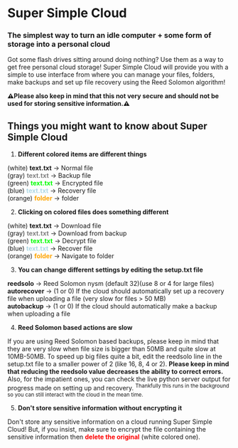 # Super Simple Cloud
### The simplest way to turn an idle computer + some form of storage into a personal cloud
Got some flash drives sitting around doing nothing? Use them as a way to get free personal cloud storage! Super Simple Cloud will provide you with a simple to use interface from where you can manage your files, folders, make backups and set up file recovery using the Reed Solomon algorithm!

**⚠️Please also keep in mind that this not very secure and should not be used for storing sensitive information.⚠️**

## Things you might want to know about Super Simple Cloud

1. **Different colored items are different things**<br>

(white) **text.txt** -> Normal file<br>
(gray) <span style="color: gray;">**text.txt**</span> -> Backup file<br>
(green) <span style="color: lime;">**text.txt**</span> -> Encrypted file<br>
(blue) <span style="color: lightblue;">**text.txt**</span> -> Recovery file<br>
(orange) <span style="color: orange;">**folder**</span> -> folder<br>

2. **Clicking on colored files does something different**

(white) **text.txt** -> Download file<br>
(gray) <span style="color: gray;">**text.txt**</span> -> Download from backup<br>
(green) <span style="color: lime;">**text.txt**</span> -> Decrypt file<br>
(blue) <span style="color: lightblue;">**text.txt**</span> -> Recover file<br>
(orange) <span style="color: orange;">**folder**</span> -> Navigate to folder<br>

3. **You can change different settings by editing the setup.txt file**

**reedsolo** -> Reed Solomon nysm (default 32)(use 8 or 4 for large files)<br>
**autorecover** -> (1 or 0) If the cloud should automatically set up a recovery file when uploading a file (very slow for files > 50 MB)<br>
**autobackup** -> (1 or 0) If the cloud should automatically make a backup when uploading a file

4. **Reed Solomon based actions are slow**

If you are using Reed Solomon based backups, please keep in mind that they are very slow when file size is bigger than 50MB and quite slow at 10MB-50MB. To speed up big files quite a bit, edit the reedsolo line in the setup.txt file to a smaller power of 2 (like 16, 8, 4 or 2). **Please keep in mind that reducing the reedsolo value decreases the ability to correct errors.** Also, for the impatient ones, you can check the live python server output for progress made on setting up and recovery. <sup>Thankfully this runs in the background so you can still interact with the cloud in the mean time.</sup>

5. **Don't store sensitive information without encrypting it**

Don't store any sensitive information on a cloud running Super Simple Cloud! But, if you insist, make sure to encrypt the file containing the sensitive information then <span style="color: red;">
**delete the original**</span> (white colored one).


